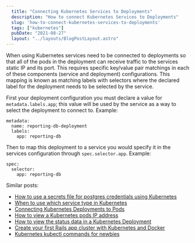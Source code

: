 ```yaml
---
  title: "Connecting Kubernetes Services to Deployments"
  description: "How to connect Kubernetes Services to Deployments"
  slug: 'how-to-connect-kubernetes-services-to-deployments'
  tags: ["kubernetes"]
  pubDate: "2021-08-27"
  layout: "../layouts/BlogPostLayout.astro"
---
```


When using Kubernetes services need to be connected to deployments so that all of the pods in the deployment can receive traffic to the services static IP and its port. This requires specific key/value pair matchings in each of these components (service and deployment) configurations. This mapping is known as matching labels with selectors where the declared label for the deployment needs to be selected by the service.

First your deployment configuration you must declare a value for `metadata.labels.app`; this value will be used by the service as a way to select the deployment to connect to. Example:
```
metadata:
  name: reporting-db-deployment
  labels:
    app: reporting-db
```

Then to map this deployment to a service you would specify it in the services configuration through `spec.selector.app`. Example:
```
spec:
  selector:
    app: reporting-db
```

Similar posts:
- [How to use a secrets file for postgres credentials using Kubernetes](https://tinytechtuts.com/2021-how-to-use-a-secrets-file-for-postgres-credentials-kubernetes)
- [When to use which service type in Kubernetes](https://tinytechtuts.com/2021-when-to-use-kubernetes-service-types-configip-loadbalancer-nodeport)
- [Connecting Kubernetes Deployments to Pods](https://tinytechtuts.com/2021-connecting-pods-to-deployments-kubernetes)
- [How to view a Kubernetes pods IP address](https://tinytechtuts.com/2021-how-to-view-kubernetes-pod-ip-address)
- [How to view the status data in a Kubernetes Deployment](https://tinytechtuts.com/2021-how-to-view-the-status-data-of-a-kubernetes-deployment)
- [Create your first Rails app cluster with Kubernetes and Docker](https://tinytechtuts.com/2021-create-your-first-kubernetes-rails-app-pt1)
- [Kubernetes kubectl commands for newbies](https://tinytechtuts.com/2021-kubernetes-kubectl-commands-for-newbies)
